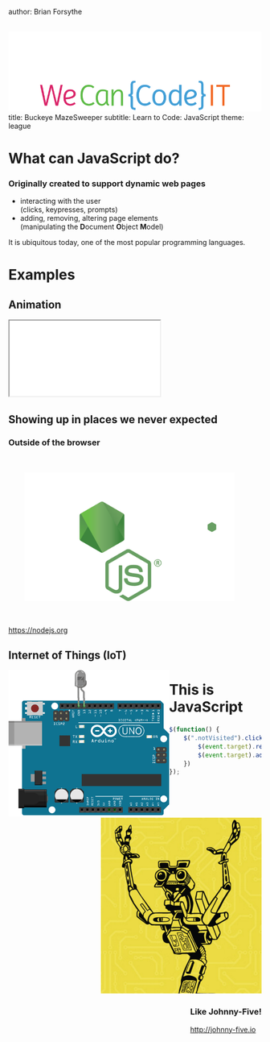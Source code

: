 author: Brian Forsythe<br /><img id="logo" src="images/wcci-logo.png" />
title: Buckeye MazeSweeper
subtitle: Learn to Code: JavaScript
theme: league
# What can JavaScript do?

<h3 class="fragment">Originally created to support dynamic web pages</h3>

<ul>
	<li class="fragment">interacting with the user<br />(clicks, keypresses, prompts)</li>
	<li class="fragment">adding, removing, altering page elements<br />(manipulating the <strong>D</strong>ocument <strong>O</strong>bject <strong>M</strong>odel)</li>
</ul>

<p class="fragment">It is ubiquitous today, one of the most popular programming languages.</p>

# Examples

## Animation
<iframe src="./examples/circles/index.html" style="max-height: 40rem;">No frame support</iframe>

## Showing up in places we never expected

<div class="fragment">
<h3>Outside of the browser</h3>

<img alt="Node.js" src="images/nodejs-logo.svg" style="max-height: 16rem; padding: 2rem;" />
<p><a href="https://nodejs.org">https://nodejs.org</a></p>
</div>


## Internet of Things (IoT)

<div style="float: left; width: 20rem;">
<img src="images/arduino-led.gif" alt="Arduino" />
</div>

<div class="fragment">
	<div style="float: right; width: 20rem;">
		<img src="images/johnny-five.png" alt="Johnny-Five" />
	</div>
	<div style="clear: right; float: right;">
		<h3>Like Johnny-Five!</h3>
		<p><a href="http://johnny-five.io" target="_blank">http://johnny-five.io</a></p>
	</div>
</div>

# This is JavaScript

```js
$(function() {
	$(".notVisited").click(function(event) {
		$(event.target).removeClass("notVisited");
		$(event.target).addClass("path");
	})
});
```
<style type="text/css">
.reveal h1, .reveal h2,
.reveal h3, .reveal h4,
.reveal h5, .reveal h6 {
	text-transform: none;
}

img#logo {
	border: 0px;
	background-color: transparent;
	box-shadow: unset;
	margin-top: 2rem;
}
</style>